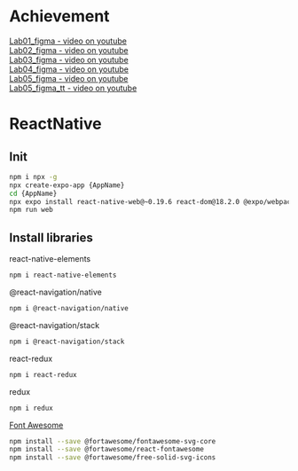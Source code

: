 # Achievement
[Lab01_figma - video on youtube](https://youtu.be/4ZMBjNK7zgI) <br>
[Lab02_figma - video on youtube](https://youtu.be/yjXS0xjpbE0) <br>
[Lab03_figma - video on youtube](https://youtu.be/lWPfRgixZ6U) <br>
[Lab04_figma - video on youtube](https://youtu.be/rNpJfsftymg) <br>
[Lab05_figma - video on youtube](https://youtu.be/et1G9DFfPbs) <br>
[Lab05_figma_tt - video on youtube](https://youtu.be/haRNhacpwy4) <br>

# ReactNative
## Init
```bash
npm i npx -g
npx create-expo-app {AppName}
cd {AppName}
npx expo install react-native-web@~0.19.6 react-dom@18.2.0 @expo/webpack-config@^19.0.0
npm run web
 ```

## Install libraries
react-native-elements
```bash
npm i react-native-elements
 ```
@react-navigation/native
```bash
npm i @react-navigation/native
 ```
@react-navigation/stack
```bash
npm i @react-navigation/stack
 ```
react-redux
```bash
npm i react-redux
 ```
redux
```bash
npm i redux
 ```
[Font Awesome](https://fontawesome.com/v5/search?q=user%20&o=r&m=free)
```bash
npm install --save @fortawesome/fontawesome-svg-core
npm install --save @fortawesome/react-fontawesome
npm install --save @fortawesome/free-solid-svg-icons
 ```
